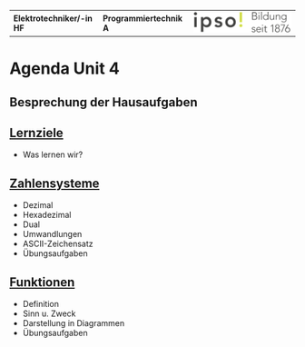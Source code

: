 |                             |                          |                                        |
| --------------------------- | ------------------------ | -------------------------------------- |
| **Elektrotechniker/-in HF** | **Programmiertechnik A** | ![IPSO Logo](./x_gitres/ipso_logo.png) |

# Agenda Unit 4

## Besprechung der Hausaufgaben

## [Lernziele](./lernziele.md)

- Was lernen wir?

## [Zahlensysteme](./zahlensysteme.md)

- Dezimal
- Hexadezimal
- Dual
- Umwandlungen
- ASCII-Zeichensatz
- Übungsaufgaben

## [Funktionen](./funktionen.md)

- Definition
- Sinn u. Zweck
- Darstellung in Diagrammen
- Übungsaufgaben
